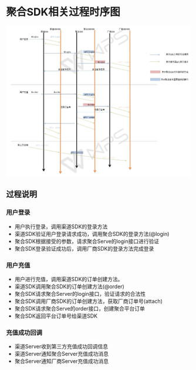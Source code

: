 # 聚合SDK相关过程时序图

<img src="./active.jpg" alt="Build Status">

## 过程说明
### 用户登录
- 用户执行登录，调用渠道SDK的登录方法
- 渠道SDK验证用户登录请求成功，调用聚合SDK的登录方法(@login)
- 聚合SDK根据接受的参数，请求聚合Serve的login接口进行验证
- 聚合SDK登录验证成功后，调用厂商SDK的登录方法完成登录

### 用户充值
- 用户进行充值，调用渠道SDK的订单创建方法。
- 渠道SDK调用聚合SDK的订单创建方法(@order)
- 聚合SDK请求聚合Server的login接口，验证请求的合法性
- 聚合SDK调用厂商SDK的订单创建方法，获取厂商订单号(attach)
- 聚合SDK请求聚合Serve的order接口，创建聚合平台订单
- 聚合SDK返回平台订单号给渠道SDK

### 充值成功回调
- 渠道Server收到第三方充值成功回调信息
- 渠道Server通知聚合Server充值成功消息
- 聚合Server通知厂商Server充值成功消息